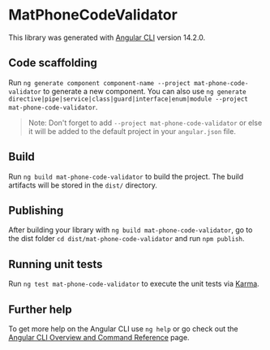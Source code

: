 # MatPhoneCodeValidator

This library was generated with [Angular CLI](https://github.com/angular/angular-cli) version 14.2.0.

## Code scaffolding

Run `ng generate component component-name --project mat-phone-code-validator` to generate a new component. You can also use `ng generate directive|pipe|service|class|guard|interface|enum|module --project mat-phone-code-validator`.
> Note: Don't forget to add `--project mat-phone-code-validator` or else it will be added to the default project in your `angular.json` file. 

## Build

Run `ng build mat-phone-code-validator` to build the project. The build artifacts will be stored in the `dist/` directory.

## Publishing

After building your library with `ng build mat-phone-code-validator`, go to the dist folder `cd dist/mat-phone-code-validator` and run `npm publish`.

## Running unit tests

Run `ng test mat-phone-code-validator` to execute the unit tests via [Karma](https://karma-runner.github.io).

## Further help

To get more help on the Angular CLI use `ng help` or go check out the [Angular CLI Overview and Command Reference](https://angular.io/cli) page.
